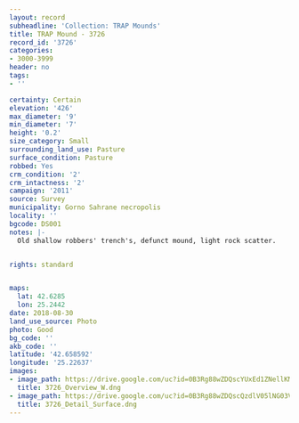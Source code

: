 ```yaml
---
layout: record
subheadline: 'Collection: TRAP Mounds'
title: TRAP Mound - 3726
record_id: '3726'
categories:
- 3000-3999
header: no
tags:
- ''

certainty: Certain
elevation: '426'
max_diameter: '9'
min_diameter: '7'
height: '0.2'
size_category: Small
surrounding_land_use: Pasture
surface_condition: Pasture
robbed: Yes
crm_condition: '2'
crm_intactness: '2'
campaign: '2011'
source: Survey
municipality: Gorno Sahrane necropolis
locality: ''
bgcode: DS001
notes: |-
  Old shallow robbers' trench's, defunct mound, light rock scatter.


rights: standard


maps:
  lat: 42.6285
  lon: 25.2442
date: 2018-08-30
land_use_source: Photo
photo: Good
bg_code: ''
akb_code: ''
latitude: '42.658592'
longitude: '25.22637'
images:
- image_path: https://drive.google.com/uc?id=0B3Rg88wZDQscYUxEd1ZNellKMEk
  title: 3726_Overview_W.dng
- image_path: https://drive.google.com/uc?id=0B3Rg88wZDQscQzdlV05lNG03V1E
  title: 3726_Detail_Surface.dng
---
```

